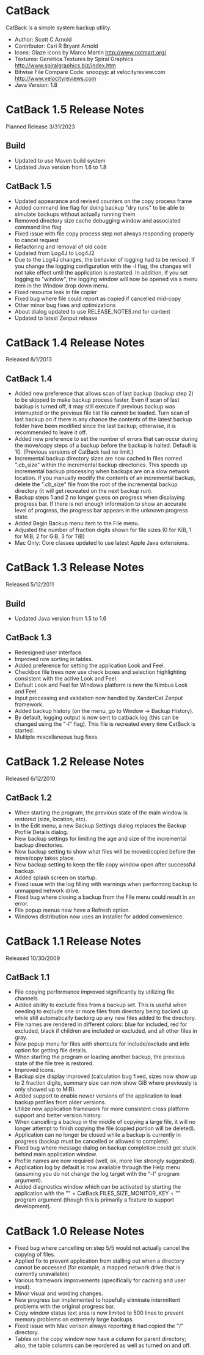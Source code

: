 # CatBack

CatBack is a simple system backup utility.

+ Author: Scott C Arnold
+ Contributor: Cari R Bryant Arnold
+ Icons: Glaze icons by Marco Martin http://www.notmart.org/
+ Textures: Genetica Textures by Spiral Graphics http://www.spiralgraphics.biz/index.htm
+ Bitwise File Compare Code: snoopyjc at velocityreview.com http://www.velocityreviews.com
+ Java Version: 1.8

# CatBack 1.5 Release Notes
Planned Release 3/31/2023
## Build
+ Updated to use Maven build system
+ Updated Java version from 1.6 to 1.8

## CatBack 1.5
+ Updated appearance and revised counters on the copy process frame
+ Added command line flag for doing backup "dry runs" to be able to simulate backups without actually running them
+ Removed directory size cache debugging window and associated command line flag
+ Fixed issue with file copy process step not always responding properly to cancel request
+ Refactoring and removal of old code
+ Updated from Log4J to Log4J2
+ Due to the Log4J changes, the behavior of logging had to be revised. If you change the logging configuration with the -l flag, the changes will not take effect until the application is restarted.  In addition, if you set logging to "window", the logging window will now be opened via a menu item in the Window drop down menu.
+ Fixed resource leak in file copier
+ Fixed bug where file could report as copied if cancelled mid-copy
+ Other minor bug fixes and optimizations
+ About dialog updated to use RELEASE_NOTES.md for content
+ Updated to latest Zenput release

# CatBack 1.4 Release Notes
Released 8/1/2013
## CatBack 1.4
+ Added new preference that allows scan of last backup (backup step 2) to be skipped to make backup process faster.  Even if scan of last backup is turned off, it may still execute if previous backup was interrupted or the previous file list file cannot be loaded.  Turn scan of last backup on if there is any chance the contents of the latest backup folder have been modified since the last backup; otherwise, it is recommended to leave it off.
+ Added new preference to set the number of errors that can occur during the move/copy steps of a backup before the backup is halted.  Default is 10. (Previous versions of CatBack had no limit.)
+ Incremental backup directory sizes are now cached in files named \".cb_size\" within the incremental backup directories.  This speeds up incremental backup processing when backups are on a slow network location.  If you manually modify the contents of an incremental backup, delete the \".cb_size\" file from the root of the incremental backup directory (it will get recreated on the next backup run).
+ Backup steps 1 and 2 no longer guess on progress when displaying progress bar.  If there is not enough information to show an accurate level of progress, the progress bar appears in the unknown progress state.
+ Added Begin Backup menu item to the File menu.
+ Adjusted the number of fraction digits shown for file sizes (0 for KiB, 1 for MiB, 2 for GiB, 3 for TiB)
+ Mac Only:  Core classes updated to use latest Apple Java extensions.

# CatBack 1.3 Release Notes
Released 5/12/2011
## Build
+ Updated Java version from 1.5 to 1.6

## CatBack 1.3
+ Redesigned user interface.
+ Improved row sorting in tables.
+ Added preference for setting the application Look and Feel.
+ Checkbox file trees now use check boxes and selection highlighting consistent with the active Look and Feel.
+ Default Look and Feel for Windows platform is now the Nimbus Look and Feel.
+ Input processing and validation now handled by XanderCat Zenput framework.
+ Added backup history (on the menu, go to Window -> Backup History).
+ By default, logging output is now sent to catback.log (this can be changed using the \"-l\" flag).  This file is recreated every time CatBack is started.
+ Multiple miscellaneous bug fixes.

# CatBack 1.2 Release Notes
Released 6/12/2010
## CatBack 1.2
+ When starting the program, the previous state of the main window is restored (size, location, etc).
+ In the Edit menu, a new Backup Settings dialog replaces the Backup Profile Details dialog.
+ New backup settings for limiting the age and size of the incremental backup directories.
+ New backup setting to show what files will be moved/copied before the move/copy takes place.
+ New backup setting to keep the file copy window open after successful backup.
+ Added splash screen on startup.
+ Fixed issue with the log filling with warnings when performing backup to unmapped network drive.
+ Fixed bug where closing a backup from the File menu could result in an error.
+ File popup menus now have a Refresh option.
+ Windows distribution now uses an installer for added convenience.

# CatBack 1.1 Release Notes
Released 10/30/2009
## CatBack 1.1
+ File copying performance improved significantly by utilizing file channels.
+ Added ability to exclude files from a backup set.  This is useful when needing to exclude one or more files from directory being backed up while still automatically backing up any new files added to the directory.
+ File names are rendered in different colors:  blue for included, red for excluded, black if children are included or excluded, and all other files in gray.
+ New popup menu for files with shortcuts for include/exclude and info option for getting file details.
+ When starting the program or loading another backup, the previous state of the file tree is restored.
+ Improved icons.
+ Backup size display improved (calculation bug fixed, sizes now show up to 2 fraction digits, summary size can now show GiB where previously is only showed up to MiB).
+ Added support to enable newer versions of the application to load backup profiles from older versions.
+ Utilize new application framework for more consistent cross platform support and better version history.
+ When cancelling a backup in the middle of copying a large file, it will no longer attempt to finish copying the file (copied portion will be deleted).
+ Application can no longer be closed while a backup is currently in progress (backup must be cancelled or allowed to complete).
+ Fixed bug where message dialog on backup completion could get stuck behind main application window.
+ Profile names are now required (well, ok, more like strongly suggested).
+ Application log by default is now available through the Help menu (assuming you do not change the log target with the \"-l\" program argument).
+ Added diagnostics window which can be activated by starting the application with the \"" + CatBack.FILES_SIZE_MONITOR_KEY + "\" program argument (though this is primarily a feature to support development).

# CatBack 1.0 Release Notes

+ Fixed bug where cancelling on step 5/5 would not actually cancel the copying of files.
+ Applied fix to prevent application from stalling out when a directory cannot be accessed (for example, a mapped network drive that is currently unavailable)
+ Various framework improvements (specifically for caching and user input).
+ Minor visual and wording changes.
+ New progress bar implemented to hopefully eliminate intermittent problems with the original progress bar.
+ Copy window status text area is now limited to 500 lines to prevent memory problems on extremely large backups.
+ Fixed issue with Mac verison always reporting it had copied the \"/\" directory.
+ Tables on the copy window now have a column for parent directory; also, the table columns can be reordered as well as turned on and off.
